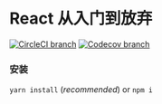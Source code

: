 # React 从入门到放弃

[![CircleCI branch](https://img.shields.io/circleci/project/github/singcl/mhd-react/master.svg?style=flat-square)](https://circleci.com/gh/singcl)
[![Codecov branch](https://img.shields.io/codecov/c/github/singcl/mhd-react/master.svg?style=flat-square)](https://circleci.com/gh/singcl)

### 安装
`yarn install` (*recommended*) or `npm i`